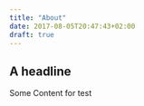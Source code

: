 ```yaml
---
title: "About"
date: 2017-08-05T20:47:43+02:00
draft: true
---
```


## A headline

Some Content for test


